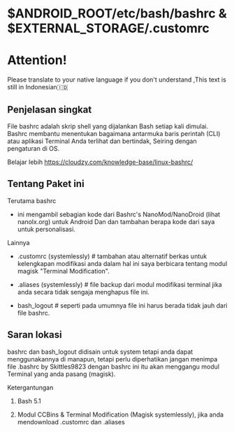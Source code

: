 # $ANDROID_ROOT/etc/bash/bashrc & $EXTERNAL_STORAGE/.customrc

# Attention!
Please translate to your native language if you don't understand
,This text is still in Indonesian🇮🇩

## Penjelasan singkat
File bashrc adalah skrip shell yang dijalankan Bash setiap kali dimulai. Bashrc membantu menentukan bagaimana antarmuka baris perintah (CLI) atau aplikasi Terminal Anda terlihat dan bertindak, Seiring dengan pengaturan di OS.

Belajar lebih https://cloudzy.com/knowledge-base/linux-bashrc/

## Tentang Paket ini
Terutama bashrc
 * ini mengambil sebagian kode dari Bashrc's NanoMod/NanoDroid (lihat nanolx.org) untuk Android Dan dan tambahan berapa kode dari saya untuk personalisasi.

Lainnya
 * .customrc (systemlessly)  # tambahan atau alternatif berkas untuk kelengkapan modifikasi anda dalam hal ini saya berbicara tentang modul magisk "Terminal Modification".

 * .aliases  (systemlessly)  # file backup dari modul modifikasi terminal jika anda secara tidak sengaja menghapus file ini.
 
 * bash_logout # seperti pada umumnya file ini harus berada tidak jauh dari file bashrc.

## Saran lokasi
 bashrc dan bash_logout didisain untuk system tetapi anda dapat menggunakannya di manapun, tetapi perlu diperhatikan jangan menimpa file .bashrc by Skittles9823 dengan bashrc ini itu akan menggangu modul Terminal yang anda pasang (magisk).


Ketergantungan

1. Bash 5.1

2. Modul CCBins & Terminal Modification (Magisk systemlessly), jika anda mendownload .customrc dan .aliases

